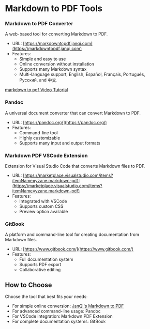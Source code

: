 # Markdown to PDF Tools

### Markdown to PDF Converter
A web-based tool for converting Markdown to PDF.
- URL: [https://markdowntopdf.janqi.com](https://markdowntopdf.janqi.com)
- Features:
  - Simple and easy to use
  - Online conversion without installation
  - Supports many Markdown syntax
  - Multi-language support, English, Español, Français, Português, Русский, and 中文.

[markdown to pdf Video Tutorial](https://youtu.be/ZKSeqqI_9tY)


### Pandoc
A universal document converter that can convert Markdown to PDF.
- URL: [https://pandoc.org/](https://pandoc.org/)
- Features:
  - Command-line tool
  - Highly customizable
  - Supports many input and output formats

### Markdown PDF VSCode Extension
Extension for Visual Studio Code that converts Markdown files to PDF.
- URL: [https://marketplace.visualstudio.com/items?itemName=yzane.markdown-pdf](https://marketplace.visualstudio.com/items?itemName=yzane.markdown-pdf)
- Features:
  - Integrated with VSCode
  - Supports custom CSS
  - Preview option available

### GitBook
A platform and command-line tool for creating documentation from Markdown files.
- URL: [https://www.gitbook.com/](https://www.gitbook.com/)
- Features:
  - Full documentation system
  - Supports PDF export
  - Collaborative editing

## How to Choose

Choose the tool that best fits your needs:
- For simple online conversion: [JanQi's Markdown to PDF](https://markdowntopdf.janqi.com)
- For advanced command-line usage: Pandoc
- For VSCode integration: Markdown PDF Extension
- For complete documentation systems: GitBook
